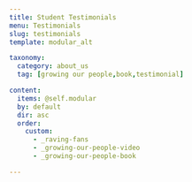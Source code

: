 ```yaml
---
title: Student Testimonials
menu: Testimonials
slug: testimonials
template: modular_alt

taxonomy:
  category: about_us
  tag: [growing our people,book,testimonial]

content:
  items: @self.modular
  by: default
  dir: asc
  order:
    custom:
      - _raving-fans
      - _growing-our-people-video
      - _growing-our-people-book

---
```

